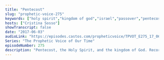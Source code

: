 ```yaml
---
title: "Pentecost"
slug: "prophetic-voice-275"
keywords: ["holy spirit","kingdom of god","israel","passover","pentecost"]
hosts: ["Cristina Sosso"]
showTranscript: false
date: "2017-06-03"
audioLink: "https://episodes.castos.com/propheticvoice/TPVOT_E275_17_06_03-04_Pentecost.mp3"
Series: "The Prophetic Voice of Our Time"
episodeNumber: 275
description: "Pentecost, the Holy Spirit, and the kingdom of God. Recorded in Jerusalem!"
---
```

